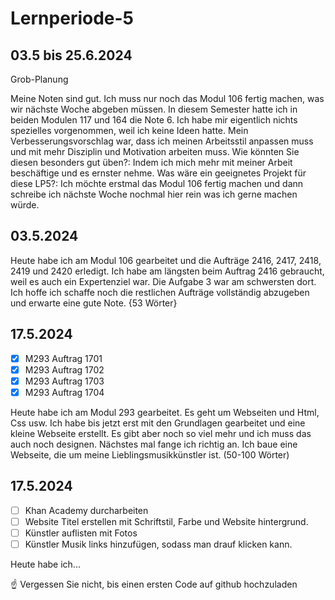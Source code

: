 # Lernperiode-5

## 03.5 bis 25.6.2024

Grob-Planung

Meine Noten sind gut. Ich muss nur noch das Modul 106 fertig machen, was wir nächste Woche abgeben müssen. In diesem Semester hatte ich in beiden Modulen 117 und 164 die Note 6.
Ich habe mir eigentlich nichts spezielles vorgenommen, weil ich keine Ideen hatte. Mein Verbesserungsvorschlag war, dass ich meinen Arbeitsstil anpassen muss und mit mehr Disziplin und Motivation arbeiten muss. Wie könnten Sie diesen besonders gut üben?: Indem ich mich mehr mit meiner Arbeit beschäftige und es ernster nehme.
Was wäre ein geeignetes Projekt für diese LP5?: Ich möchte erstmal das Modul 106 fertig machen und dann schreibe ich nächste Woche nochmal hier rein was ich gerne machen würde.

## 03.5.2024

Heute habe ich am Modul 106 gearbeitet und die Aufträge 2416, 2417, 2418, 2419 und 2420 erledigt. Ich habe am längsten beim Auftrag 2416 gebraucht, weil es auch ein Expertenziel war. Die Aufgabe 3 war am schwersten dort. Ich hoffe ich schaffe noch die restlichen Aufträge vollständig abzugeben und erwarte eine gute Note. {53 Wörter}

## 17.5.2024

- [x] M293 Auftrag 1701
- [x] M293 Auftrag 1702
- [x] M293 Auftrag 1703
- [x] M293 Auftrag 1704
      
Heute habe ich am Modul 293 gearbeitet. Es geht um Webseiten und Html, Css usw. Ich habe bis jetzt erst mit den Grundlagen gearbeitet und eine kleine Webseite erstellt. Es gibt aber noch so viel mehr und ich muss das auch noch designen. Nächstes mal fange ich richtig an. Ich baue eine Webseite, die um meine Lieblingsmusikkünstler ist. (50-100 Wörter)

## 17.5.2024

- [ ] Khan Academy durcharbeiten
- [ ] Website Titel erstellen mit Schriftstil, Farbe und Website hintergrund.
- [ ] Künstler auflisten mit Fotos
- [ ] Künstler Musik links hinzufügen, sodass man drauf klicken kann.

Heute habe ich...

☝️ Vergessen Sie nicht, bis einen ersten Code auf github hochzuladen

